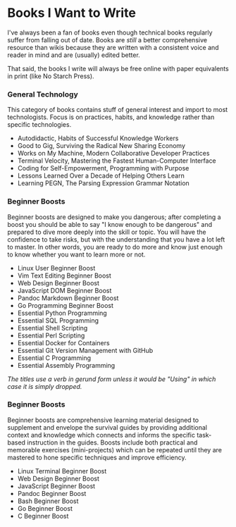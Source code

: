 # Books I Want to Write

I've always been a fan of books even though technical books regularly
suffer from falling out of date. Books are *still*  a better
comprehensive resource than wikis because they are written with a
consistent voice and reader in mind and are (usually) edited better.

That said, the books I write will always be free online with paper
equivalents in print (like No Starch Press).

### General Technology

This category of books contains stuff of general interest and import to
most technologists. Focus is on practices, habits, and knowledge rather
than specific technologies.

* Autodidactic, Habits of Successful Knowledge Workers
* Good to Gig, Surviving the Radical New Sharing Economy
* Works on My Machine, Modern Collaborative Developer Practices
* Terminal Velocity, Mastering the Fastest Human-Computer Interface
* Coding for Self-Empowerment, Programming with Purpose  
* Lessons Learned Over a Decade of Helping Others Learn
* Learning PEGN, The Parsing Expression Grammar Notation

### Beginner Boosts

Beginner boosts are designed to make you dangerous; after completing a
boost you should be able to say "I know enough to be dangerous" and
prepared to dive more deeply into the skill or topic. You will have the
confidence to take risks, but with the understanding that you have a lot
left to master. In other words, you are ready to do more and know just
enough to know whether you want to learn more or not.

* Linux User Beginner Boost
* Vim Text Editing Beginner Boost
* Web Design Beginner Boost
* JavaScript DOM Beginner Boost
* Pandoc Markdown Beginner Boost
* Go Programming Beginner Boost
* Essential Python Programming
* Essential SQL Programming
* Essential Shell Scripting
* Essential Perl Scripting
* Essential Docker for Containers
* Essential Git Version Management with GitHub
* Essential C Programming
* Essential Assembly Programming

*The titles use a verb in gerund form unless it would be "Using" in
which case it is simply dropped.*

### Beginner Boosts

Beginner boosts are comprehensive learning material designed to
supplement and envelope the survival guides by providing additional
context and knowledge which connects and informs the specific task-based
instruction in the guides. Boosts include both practical and memorable
exercises (mini-projects) which can be repeated until they are mastered
to hone specific techniques and improve efficiency.

  * Linux Terminal Beginner Boost
  * Web Design Beginner Boost
  * JavaScript Beginner Boost
  * Pandoc Beginner Boost
  * Bash Beginner Boost
  * Go Beginner Boost
  * C Beginner Boost

